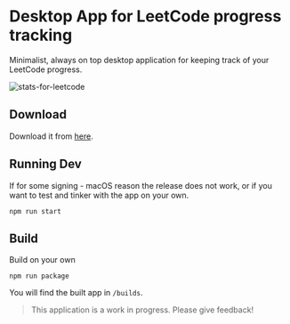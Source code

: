 # Desktop App for LeetCode progress tracking

Minimalist, always on top desktop application for keeping track of your LeetCode progress.

![stats-for-leetcode](https://user-images.githubusercontent.com/10602289/61154424-0ff48200-a4bc-11e9-9547-7ace78f8a87e.gif)


## Download
Download it from [here](https://github.com/eralpsahin/leetcode-stats/releases/download/v0.1.0/Stats.for.LeetCode.app.zip).

## Running Dev
If for some signing - macOS reason the release does not work, or if you want to test and tinker with the app on your own.
```
npm run start
```

## Build
Build on your own
```
npm run package
```
You will find the built app in `/builds`.


> This application is a work in progress. Please give feedback!
